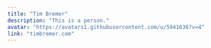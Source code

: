 ```yaml
---
title: "Tim Bremer"
description: "This is a person."
avatar: "https://avatars1.githubusercontent.com/u/5941636?v=4"
link: "timbremer.com"
---
```

